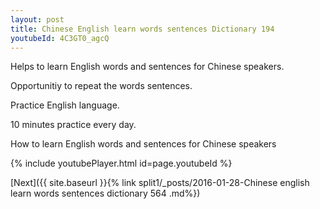 ```yaml
---
layout: post
title: Chinese English learn words sentences Dictionary 194 
youtubeId: 4C3GT0_agcQ
---
```

 
 
Helps to learn English words and sentences for Chinese speakers.

Opportunitiy to repeat the words sentences. 

Practice English language. 
 
10 minutes practice every day. 
 
How to learn English words and sentences for Chinese speakers 
 
{% include youtubePlayer.html id=page.youtubeId %}
 
 
[Next]({{ site.baseurl }}{% link  split1/_posts/2016-01-28-Chinese english learn words sentences dictionary 564 .md%})
 
